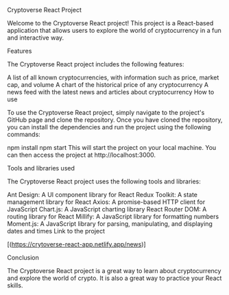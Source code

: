 Cryptoverse React Project

Welcome to the Cryptoverse React project! This project is a React-based application that allows users to explore the world of cryptocurrency in a fun and interactive way.

Features

The Cryptoverse React project includes the following features:

A list of all known cryptocurrencies, with information such as price, market cap, and volume
A chart of the historical price of any cryptocurrency
A news feed with the latest news and articles about cryptocurrency
How to use

To use the Cryptoverse React project, simply navigate to the project's GitHub page and clone the repository. Once you have cloned the repository, you can install the dependencies and run the project using the following commands:

npm install
npm start
This will start the project on your local machine. You can then access the project at http://localhost:3000.

Tools and libraries used

The Cryptoverse React project uses the following tools and libraries:

Ant Design: A UI component library for React
Redux Toolkit: A state management library for React
Axios: A promise-based HTTP client for JavaScript
Chart.js: A JavaScript charting library
React Router DOM: A routing library for React
Millify: A JavaScript library for formatting numbers
Moment.js: A JavaScript library for parsing, manipulating, and displaying dates and times
Link to the project

[(https://crytoverse-react-app.netlify.app/news)]

Conclusion

The Cryptoverse React project is a great way to learn about cryptocurrency and explore the world of crypto. It is also a great way to practice your React skills.
